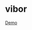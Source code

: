 # vibor

[Demo](https://getsmartua.sharepoint.com/sites/SMARTacademy51JuniorFront_Modern_vibor/SitePages/vibor.aspx)
